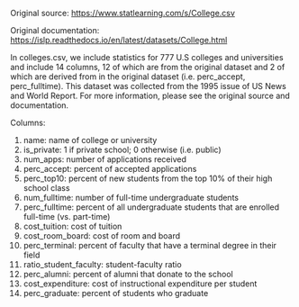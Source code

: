 Original source:
https://www.statlearning.com/s/College.csv

Original documentation:
https://islp.readthedocs.io/en/latest/datasets/College.html

In colleges.csv, we include statistics for 777 U.S colleges and universities and include 14 columns, 12 of which are from the original dataset and 2 of which are derived from in the original dataset (i.e. perc_accept, perc_fulltime). This dataset was collected from the 1995 issue of US News and World Report. For more information, please see the original source and documentation.

Columns:
1. name: name of college or university
2. is_private: 1 if private school; 0 otherwise (i.e. public)
3. num_apps: number of applications received
4. perc_accept: percent of accepted applications
5. perc_top10: percent of new students from the top 10% of their high school class
6. num_fulltime: number of full-time undergraduate students
7. perc_fulltime: percent of all undergraduate students that are enrolled full-time (vs. part-time)
8. cost_tuition: cost of tuition
9. cost_room_board: cost of room and board
10. perc_terminal: percent of faculty that have a terminal degree in their field
11. ratio_student_faculty: student-faculty ratio
12. perc_alumni: percent of alumni that donate to the school
11. cost_expenditure: cost of instructional expenditure per student
12. perc_graduate: percent of students who graduate

